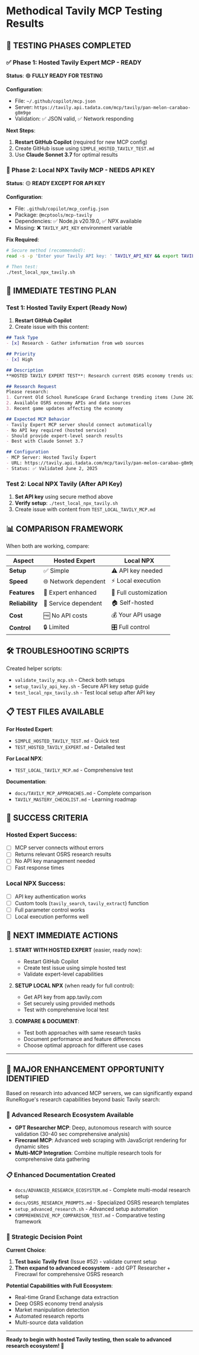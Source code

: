 # Methodical Tavily MCP Testing Results

## 🎯 **TESTING PHASES COMPLETED**

### ✅ **Phase 1: Hosted Tavily Expert MCP - READY**
**Status**: 🟢 **FULLY READY FOR TESTING**

**Configuration**:
- File: `~/.github/copilot/mcp.json`
- Server: `https://tavily.api.tadata.com/mcp/tavily/pan-melon-carabao-g8m9ge`
- Validation: ✅ JSON valid, ✅ Network responding

**Next Steps**:
1. **Restart GitHub Copilot** (required for new MCP config)
2. Create GitHub issue using `SIMPLE_HOSTED_TAVILY_TEST.md`
3. Use **Claude Sonnet 3.7** for optimal results

### 🔧 **Phase 2: Local NPX Tavily MCP - NEEDS API KEY**
**Status**: 🟡 **READY EXCEPT FOR API KEY**

**Configuration**:
- File: `.github/copilot/mcp_config.json`
- Package: `@mcptools/mcp-tavily`
- Dependencies: ✅ Node.js v20.19.0, ✅ NPX available
- Missing: ❌ `TAVILY_API_KEY` environment variable

**Fix Required**:
```bash
# Secure method (recommended):
read -s -p 'Enter your Tavily API key: ' TAVILY_API_KEY && export TAVILY_API_KEY && echo '✅ API key set securely!'

# Then test:
./test_local_npx_tavily.sh
```

## 🚀 **IMMEDIATE TESTING PLAN**

### **Test 1: Hosted Tavily Expert (Ready Now)**
1. **Restart GitHub Copilot**
2. Create issue with this content:

```markdown
## Task Type
- [x] Research - Gather information from web sources

## Priority  
- [x] High

## Description
**HOSTED TAVILY EXPERT TEST**: Research current OSRS economy trends using the hosted Tavily Expert MCP server.

## Research Request
Please research:
1. Current Old School RuneScape Grand Exchange trending items (June 2025)
2. Available OSRS economy APIs and data sources
3. Recent game updates affecting the economy

## Expected MCP Behavior
- Tavily Expert MCP server should connect automatically
- No API key required (hosted service)
- Should provide expert-level search results
- Best with Claude Sonnet 3.7

## Configuration
- MCP Server: Hosted Tavily Expert
- URL: https://tavily.api.tadata.com/mcp/tavily/pan-melon-carabao-g8m9ge
- Status: ✅ Validated June 2, 2025
```

### **Test 2: Local NPX Tavily (After API Key)**
1. **Set API key** using secure method above
2. **Verify setup**: `./test_local_npx_tavily.sh`
3. Create issue with content from `TEST_LOCAL_TAVILY_MCP.md`

## 📊 **COMPARISON FRAMEWORK**

When both are working, compare:

| Aspect | Hosted Expert | Local NPX |
|--------|--------------|-----------|
| **Setup** | ✅ Simple | ⚠️ API key needed |
| **Speed** | 🌐 Network dependent | ⚡ Local execution |
| **Features** | 🧠 Expert enhanced | 🔧 Full customization |
| **Reliability** | 📡 Service dependent | 🏠 Self-hosted |
| **Cost** | 🆓 No API costs | 💰 Your API usage |
| **Control** | 🔒 Limited | 🎛️ Full control |

## 🛠️ **TROUBLESHOOTING SCRIPTS**

Created helper scripts:
- `validate_tavily_mcp.sh` - Check both setups
- `setup_tavily_api_key.sh` - Secure API key setup guide
- `test_local_npx_tavily.sh` - Test local setup after API key

## 📋 **TEST FILES AVAILABLE**

**For Hosted Expert**:
- `SIMPLE_HOSTED_TAVILY_TEST.md` - Quick test
- `TEST_HOSTED_TAVILY_EXPERT.md` - Detailed test

**For Local NPX**:
- `TEST_LOCAL_TAVILY_MCP.md` - Comprehensive test

**Documentation**:
- `docs/TAVILY_MCP_APPROACHES.md` - Complete comparison
- `TAVILY_MASTERY_CHECKLIST.md` - Learning roadmap

## 🎯 **SUCCESS CRITERIA**

### **Hosted Expert Success**:
- [ ] MCP server connects without errors
- [ ] Returns relevant OSRS research results
- [ ] No API key management needed
- [ ] Fast response times

### **Local NPX Success**:
- [ ] API key authentication works
- [ ] Custom tools (`tavily_search`, `tavily_extract`) function
- [ ] Full parameter control works
- [ ] Local execution performs well

## 🚀 **NEXT IMMEDIATE ACTIONS**

1. **START WITH HOSTED EXPERT** (easier, ready now):
   - Restart GitHub Copilot
   - Create test issue using simple hosted test
   - Validate expert-level capabilities

2. **SETUP LOCAL NPX** (when ready for full control):
   - Get API key from app.tavily.com
   - Set securely using provided methods
   - Test with comprehensive local test

3. **COMPARE & DOCUMENT**:
   - Test both approaches with same research tasks
   - Document performance and feature differences
   - Choose optimal approach for different use cases

---

## 🚀 **MAJOR ENHANCEMENT OPPORTUNITY IDENTIFIED**

Based on research into advanced MCP servers, we can significantly expand RuneRogue's research capabilities beyond basic Tavily search:

### **🔬 Advanced Research Ecosystem Available**
- **GPT Researcher MCP**: Deep, autonomous research with source validation (30-40 sec comprehensive analysis)
- **Firecrawl MCP**: Advanced web scraping with JavaScript rendering for dynamic sites
- **Multi-MCP Integration**: Combine multiple research tools for comprehensive data gathering

### **📋 Enhanced Documentation Created**
- `docs/ADVANCED_RESEARCH_ECOSYSTEM.md` - Complete multi-modal research setup
- `docs/OSRS_RESEARCH_PROMPTS.md` - Specialized OSRS research templates  
- `setup_advanced_research.sh` - Advanced setup automation
- `COMPREHENSIVE_MCP_COMPARISON_TEST.md` - Comparative testing framework

### **🎯 Strategic Decision Point**
**Current Choice**: 
1. **Test basic Tavily first** (Issue #52) - validate current setup
2. **Then expand to advanced ecosystem** - add GPT Researcher + Firecrawl for comprehensive OSRS research

**Potential Capabilities with Full Ecosystem**:
- Real-time Grand Exchange data extraction
- Deep OSRS economy trend analysis  
- Market manipulation detection
- Automated research reports
- Multi-source data validation

---

**Ready to begin with hosted Tavily testing, then scale to advanced research ecosystem! 🚀**
